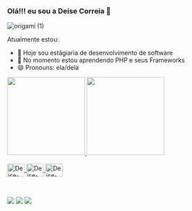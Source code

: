 ### Olá!!! eu sou a Deise Correia  👋

![origami (1)](https://user-images.githubusercontent.com/71478997/130171410-37725cb1-0bc2-4abf-8dc4-21570dd6a868.gif)

Atualmente estou:

- 🔭 Hoje sou estágiaria de desenvolvimento de software 
- 🌱 No momento estou aprendendo PHP e seus Frameworks 
- 😄 Pronouns: ela/dela

<div>
  <a href="https://github.com/DeiseCorreia">
  <img height="180em" src="https://github-readme-stats.vercel.app/api?username=deisecorreia&show_icons=true&theme=dark&include_all_commits=true&count_private=true"/>
  <img height="180em" src="https://github-readme-stats.vercel.app/api/top-langs/?username=deisecorreia&layout=compact&langs_count=7&theme=dark"/>
</div>
  
<div style="display: inline_block"><br>
  <img align="center" alt="Deise-PHP" height="30" width="40" src="https://img.icons8.com/dusk/64/000000/php-logo.png"/>
  <img align="center" alt="Deise-Laravel" height="30" width="40"   src="https://img.icons8.com/fluent/48/000000/laravel.png"/>
  <img align="center" alt="Deise-Java" height="30" width="40"src="https://img.icons8.com/dusk/64/fa314a/java-coffee-cup-logo.png"/>
</div>
  
  ##
  
<div style="display: incline_block"><br>
    <a href="https://www.instagram.com/deisecorreia.10/" target="_blank"><img     src="https://img.shields.io/badge/-Instagram-%23E4405F?style=for-the-badge&logo=instagram&logoColor=white" target="_blank"></a>
    <a href = "mailto:deisecorreia@gmail.com"><img src="https://img.shields.io/badge/-Gmail-%23333?style=for-the-badge&logo=gmail&logoColor=white" target="_blank"></a>
    <a href="https://www.linkedin.com/in/deisecorreia01/" target="_blank"><img src="https://img.shields.io/badge/-LinkedIn-%230077B5?style=for-the-badge&logo=linkedin&logoColor=white" target="_blank"></a> 
 
</div>
  
  
  
